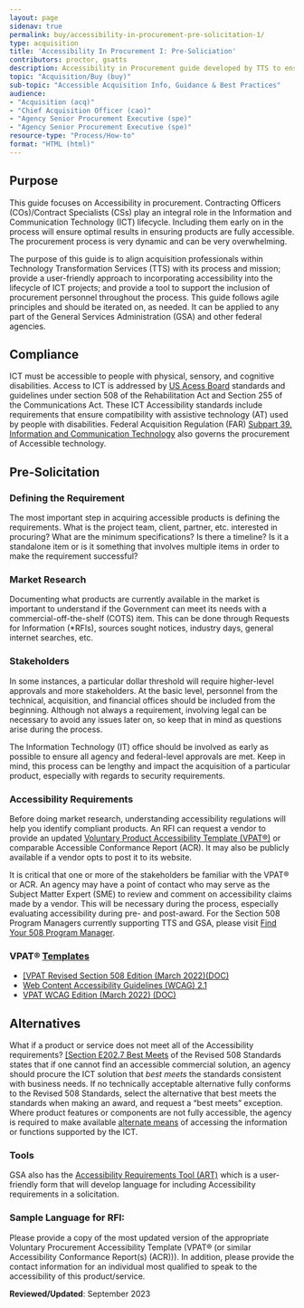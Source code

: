 ```yaml
---
layout: page
sidenav: true
permalink: buy/accessibility-in-procurement-pre-solicitation-1/
type: acquisition
title: 'Accessibility In Procurement I: Pre-Soliciation'
contributors: proctor, gsatts
description: Accessibility in Procurement guide developed by TTS to ensure accessibility considerations are taken into account when purchasing ICT; including pre-soliciation activities. 
topic: "Acquisition/Buy (buy)"
sub-topic: "Accessible Acquisition Info, Guidance & Best Practices"
audience:
- "Acquisition (acq)"
- "Chief Acquisition Officer (cao)"
- "Agency Senior Procurement Executive (spe)"
- "Agency Senior Procurement Executive (spe)"
resource-type: "Process/How-to"
format: "HTML (html)"
---
```


## Purpose
This guide focuses on Accessibility in procurement. Contracting Officers (COs)/Contract Specialists (CSs) play an integral role in the Information and Communication Technology (ICT) lifecycle. Including them early on in the process will ensure optimal results in ensuring products are fully accessible. The procurement process is very dynamic and can be very overwhelming. 

The purpose of this guide is to align acquisition professionals within Technology Transformation Services (TTS) with its process and mission; provide a user-friendly approach to incorporating accessibility into the lifecycle of ICT projects; and provide a tool to support the inclusion of procurement personnel throughout the process. This guide follows agile principles and should be iterated on, as needed. It can be applied to any part of the General Services Administration (GSA) and other federal agencies.

## Compliance
ICT must be accessible to people with physical, sensory, and cognitive disabilities. Access to ICT is addressed by <a href="https://www.access-board.gov/ict.html" target="_blank" class="usa-link--external">US Acess Board</a> standards and guidelines under section 508 of the Rehabilitation Act and Section 255 of the Communications Act. These ICT Accessibility standards include requirements that ensure compatibility with assistive technology (AT) used by people with disabilities. Federal Acquisition Regulation (FAR) <a href="https://www.acquisition.gov/far/subpart-39.2" target="_blank" class="usa-link--external">Subpart 39. Information and Communication Technology</a> also governs the procurement of Accessible technology.

## Pre-Solicitation
### Defining the Requirement
The most important step in acquiring accessible products is defining the requirements. What is the project team, client, partner, etc. interested in procuring? What are the minimum specifications? Is there a timeline? Is it a standalone item or is it something that involves multiple items in order to make the requirement successful?

### Market Research
Documenting what products are currently available in the market is important to understand if the Government can meet its needs with a commercial-off-the-shelf (COTS) item. This can be done through Requests for Information (*RFIs), sources sought notices, industry days, general internet searches, etc.

### Stakeholders
In some instances, a particular dollar threshold will require higher-level approvals and more stakeholders. At the basic level, personnel from the technical, acquisition, and financial offices should be included from the beginning. Although not always a requirement, involving legal can be necessary to avoid any issues later on, so keep that in mind as questions arise during the process.

The Information Technology (IT) office should be involved as early as possible to ensure all agency and federal-level approvals are met. Keep in mind, this process can be lengthy and impact the acquisition of a particular product, especially with regards to security requirements.

### Accessibility Requirements
Before doing market research, understanding accessibility regulations will help you identify compliant products. An RFI can request a vendor to provide an updated <a href="https://www.itic.org/policy/accessibility/vpat" target="_blank" class="usa-link--external">Voluntary Product Accessibility Template (VPAT®)</a> or comparable Accessible Conformance Report (ACR). It may also be publicly available if a vendor opts to post it to its website.

It is critical that one or more of the stakeholders be familiar with the VPAT® or ACR. An agency may have a point of contact who may serve as the Subject Matter Expert (SME) to review and comment on accessibility claims made by a vendor. This will be necessary during
the process, especially evaluating accessibility during pre- and post-award. For the Section 508 Program Managers currently supporting TTS and GSA, please visit [Find Your 508 Program Manager](https://www.section508.gov/tools/program-manager-listing/). 

### VPAT® <a href="https://www.itic.org/policy/accessibility/vpat" target="_blank" class="usa-link--external">Templates</a>
* <a href="https://www.itic.org/dotAsset/353efda0-598d-4593-aa53-f4f1f0f61d82.doc" target="_blank" class="usa-link--external">[VPAT Revised Section 508 Edition (March 2022)(DOC)</a>
* <a href="https://www.w3.org/TR/WCAG21/" target="_blank" class="usa-link--external">Web Content Accessibility Guidelines (WCAG) 2.1</a>
* <a href="https://www.itic.org/dotAsset/7edcd54d-c6a6-4649-8375-4a0f0c68eff2.doc" target="_blank" class="usa-link--external">VPAT WCAG Edition (March 2022) (DOC)</a>

## Alternatives
What if a product or service does not meet all of the Accessibility requirements? <a href="https://www.access-board.gov/guidelines-and-standards/communications-and-it/about-the-ict-refresh/final-rule/text-of-the-standards-and-guidelines#E202-general-exceptions" target="_blank" class="usa-link--external">[Section E202.7 Best Meets</a> of the Revised 508 Standards states that if one cannot find an accessible commercial solution, an agency should procure the ICT solution that *best meets* the standards consistent with business needs. If no technically acceptable alternative fully conforms to the Revised 508 Standards, select the alternative that best meets the standards when making an award, and request a “best meets” exception. Where product features or components are not fully accessible, the agency is required to make available <a href="https://www.access-board.gov/ict/#E202.6.3" target="_blank" class="usa-link--external">alternate means</a> of accessing the information or functions supported by the ICT. 

### Tools
GSA also has the [Accessibility Requirements Tool (ART)]({{site.baseurl}}/buy/accessibility-requirements-tool/) which is a user-friendly form that will develop language for including Accessibility requirements in a solicitation.

### Sample Language for RFI:
Please provide a copy of the most updated version of the appropriate Voluntary Procurement Accessibility Template (VPAT® (or similar Accessibility Conformance Report(s) (ACR))). In addition, please provide the contact information for an individual most qualified to speak to the accessibility of this product/service.

**Reviewed/Updated**:  September 2023

